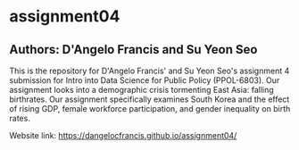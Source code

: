 # assignment04
## Authors: D'Angelo Francis and Su Yeon Seo

This is the repository for D'Angelo Francis' and Su Yeon Seo's assignment 4 submission for Intro into Data Science for Public Policy (PPOL-6803). Our assignment looks into a demographic crisis tormenting East Asia: falling birthrates. Our assignment specifically examines South Korea and the effect of rising GDP, female workforce participation, and gender inequality on birth rates.

Website link: https://dangelocfrancis.github.io/assignment04/
